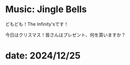 # Music: Jingle Bells

どもども！The Infinity'sです！

今日はクリスマス！皆さんはプレゼント、何を貰いますか？


<inf-audio
  data-audio="/article-2024/12/deadline/deadline.m4a"
  data-img="/article-2024/12/deadline/thumbnail.jpeg"
  data-title="DeadLine (The Infinity's)">
</inf-audio>


# date: 2024/12/25